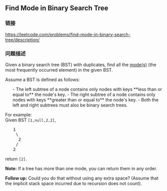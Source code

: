 ## Find Mode in Binary Search Tree  
### 链接  
https://leetcode.com/problems/find-mode-in-binary-search-tree/description/  
### 问题描述
Given a binary search tree (BST) with duplicates, find all the [mode(s)](https://en.wikipedia.org/wiki/Mode_(statistics)) (the most frequently occurred element) in the given BST.


Assume a BST is defined as follows:
<ul>
- The left subtree of a node contains only nodes with keys **less than or equal to** the node's key.
- The right subtree of a node contains only nodes with keys **greater than or equal to** the node's key.
- Both the left and right subtrees must also be binary search trees.
</ul>



For example:<br />
Given BST `[1,null,2,2]`,<br />
<pre>
   1
    \
     2
    /
   2
</pre>



return `[2]`.


**Note:**
If a tree has more than one mode, you can return them in any order.


**Follow up:**
Could you do that without using any extra space? (Assume that the implicit stack space incurred due to recursion does not count).

